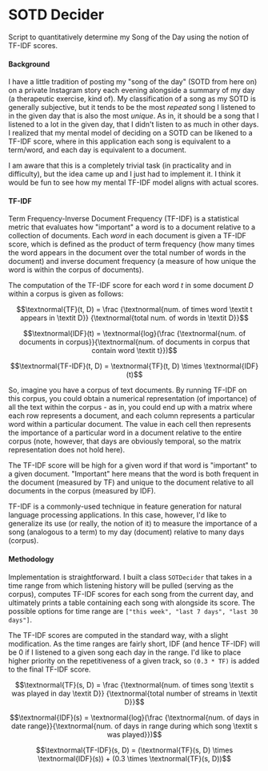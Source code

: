 # SOTD Decider
Script to quantitatively determine my Song of the Day using the notion of TF-IDF scores. 

#### Background
I have a little tradition of posting my "song of the day" (SOTD from here on) on a private Instagram story each evening alongside a summary of my day (a therapeutic exercise, kind of). My classification of a song as my SOTD is generally subjective, but it tends to be the most *repeated* song I listened to in the given day that is also the most *unique*. As in, it should be a song that I listened to a lot in the given day, that I didn't listen to as much in other days. I realized that my mental model of deciding on a SOTD can be likened to a TF-IDF score, where in this application each song is equivalent to a term/word, and each day is equivalent to a document. 

I am aware that this is a completely trivial task (in practicality and in difficulty), but the idea came up and I just had to implement it. I think it would be fun to see how my mental TF-IDF model aligns with actual scores.

#### TF-IDF
Term Frequency-Inverse Document Frequency (TF-IDF) is a statistical metric that evaluates how "important" a word is to a document relative to a collection of documents. Each *word* in each document is given a TF-IDF score, which is defined as the product of term frequency (how many times the word appears in the document over the total number of words in the document) and inverse document frequency (a measure of how unique the word is within the corpus of documents).

The computation of the TF-IDF score for each word $t$ in some document $D$ within a corpus is given as follows: 

$$\textnormal{TF}(t, D) = \frac {\textnormal{num. of times word \textit t appears in \textit D}} {\textnormal{total num. of words in \textit D}}$$

$$\textnormal{IDF}(t) = \textnormal{log}(\frac {\textnormal{num. of documents in corpus}}{\textnormal{num. of documents in corpus that contain word \textit t}})$$

$$\textnormal{TF-IDF}(t, D) = \textnormal{TF}(t, D) \times \textnormal{IDF}(t)$$

So, imagine you have a corpus of text documents. By running TF-IDF on this corpus, you could obtain a numerical representation (of importance) of all the text within the corpus - as in, you could end up with a matrix where each row represents a document, and each column represents a particular word within a particular document. The value in each cell then represents the importance of a particular word in a document relative to the entire corpus (note, however, that days are obviously temporal, so the matrix representation does not hold here). 

The TF-IDF score will be high for a given word if that word is "important" to a given document. "Important" here means that the word is both frequent in the document (measured by TF) and unique to the document relative to all documents in the corpus (measured by IDF).

TF-IDF is a commonly-used technique in feature generation for natural language processing applications. In this case, however, I'd like to generalize its use (or really, the notion of it) to measure the importance of a song (analogous to a term) to my day (document) relative to many days (corpus). 

#### Methodology
Implementation is straightforward. I built a class `SOTDecider` that takes in a time range from which listening history will be pulled (serving as the corpus), computes TF-IDF scores for each song from the current day, and ultimately prints a table containing each song with alongside its score. The possible options for time range are `["this week", "last 7 days", "last 30 days"]`.

The TF-IDF scores are computed in the standard way, with a slight modification. As the time ranges are fairly short, IDF (and hence TF-IDF) will be 0 if I listened to a given song each day in the range. I'd like to place higher priority on the repetitiveness of a given track, so `(0.3 * TF)` is added to the final TF-IDF score.

$$\textnormal{TF}(s, D) = \frac {\textnormal{num. of times song \textit s was played in day \textit D}} {\textnormal{total number of streams in \textit D}}$$

$$\textnormal{IDF}(s) = \textnormal{log}(\frac {\textnormal{num. of days in date range}}{\textnormal{num. of days in range during which song \textit s was played}})$$

$$\textnormal{TF-IDF}(s, D) = (\textnormal{TF}(s, D) \times \textnormal{IDF}(s)) + (0.3 \times \textnormal{TF}(s, D))$$